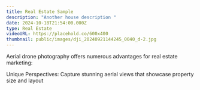 ```yaml
---
title: Real Estate Sample
description: "Another house description "
date: 2024-10-18T21:54:00.000Z
type: Real Estate
videoURL: https://placehold.co/600x400
thumbnail: public/images/dji_20240921144245_0040_d-2.jpg
---
```

Aerial drone photography offers numerous advantages for real estate marketing:

Unique Perspectives: Capture stunning aerial views that showcase property size and layout
